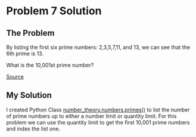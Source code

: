# Problem 7 Solution

## The Problem

By listing the first six prime numbers: 2,3,5,7,11, and 13, we can see that the 6th prime is 13.

What is the 10,001st prime number?

[Source](https://projecteuler.net/problem=7)

## My Solution

I created Python Class [number_theory.numbers.primes()](../number_theory/numbers.py) to list the number of prime numbers up to either a number limit or quantity limit. For this problem we can use the quantity limit to get the first 10,001 prime numbers and index the list one.
